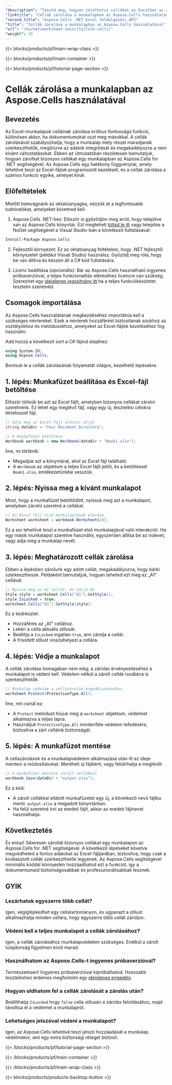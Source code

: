 ```yaml
---
"description": "Tanuld meg, hogyan zárolhatsz cellákat az Excelben az Aspose.Cells for .NET használatával ebből a lépésről lépésre szóló útmutatóból. Védd adataidat részletes kódpéldákkal és egyszerű utasításokkal."
"linktitle": "Cellák zárolása a munkalapban az Aspose.Cells használatával"
"second_title": "Aspose.Cells .NET Excel feldolgozási API"
"title": "Cellák zárolása a munkalapban az Aspose.Cells használatával"
"url": "/hu/net/worksheet-security/lock-cells/"
"weight": 25
---
```


{{< blocks/products/pf/main-wrap-class >}}

{{< blocks/products/pf/main-container >}}

{{< blocks/products/pf/tutorial-page-section >}}

# Cellák zárolása a munkalapban az Aspose.Cells használatával

## Bevezetés
Az Excel-munkalapok celláinak zárolása kritikus fontosságú funkció, különösen akkor, ha dokumentumokat oszt meg másokkal. A cellák zárolásával szabályozhatja, hogy a munkalap mely részei maradjanak szerkeszthetők, megőrizve az adatok integritását és megakadályozva a nem kívánt változtatásokat. Ebben az útmutatóban részletesen bemutatjuk, hogyan zárolhat bizonyos cellákat egy munkalapban az Aspose.Cells for .NET segítségével. Az Aspose.Cells egy hatékony függvénytár, amely lehetővé teszi az Excel-fájlok programozott kezelését, és a cellák zárolása a számos funkció egyike, amelyet kínál.

## Előfeltételek

Mielőtt belevágnánk az oktatóanyagba, nézzük át a legfontosabb tudnivalókat, amelyeket követned kell.

1. Aspose.Cells .NET-hez: Először is győződjön meg arról, hogy telepítve van az Aspose.Cells könyvtár. Ezt megteheti [töltsd le itt](https://releases.aspose.com/cells/net/) vagy telepítse a NuGet segítségével a Visual Studio-ban a következő futtatásával:

```bash
Install-Package Aspose.Cells
```

2. Fejlesztői környezet: Ez az oktatóanyag feltételezi, hogy .NET fejlesztői környezetet (például Visual Studio) használsz. Győződj meg róla, hogy be van állítva és készen áll a C# kód futtatására.

3. Licenc beállítása (opcionális): Bár az Aspose.Cells használható ingyenes próbaverzióval, a teljes funkcionalitás eléréséhez licencre van szükség. Szerezhet egy [ideiglenes jogosítvány itt](https://purchase.aspose.com/temporary-license/) ha a teljes funkciókészletet tesztelni szeretnéd.


## Csomagok importálása

Az Aspose.Cells használatának megkezdéséhez importálnia kell a szükséges névtereket. Ezek a névterek hozzáférést biztosítanak azokhoz az osztályokhoz és metódusokhoz, amelyeket az Excel-fájlok kezeléséhez fog használni.

Add hozzá a következő sort a C# fájlod elejéhez:

```csharp
using System.IO;
using Aspose.Cells;
```

Bontsuk le a cellák zárolásának folyamatát világos, kezelhető lépésekre.

## 1. lépés: Munkafüzet beállítása és Excel-fájl betöltése

Először töltsük be azt az Excel fájlt, amelyben bizonyos cellákat zárolni szeretnénk. Ez lehet egy meglévő fájl, vagy egy új, tesztelési célokra létrehozott fájl.

```csharp
// Adja meg az Excel-fájl elérési útját
string dataDir = "Your Document Directory";

// A munkafüzet betöltése
Workbook workbook = new Workbook(dataDir + "Book1.xlsx");
```

Íme, mi történik:
- Megadjuk azt a könyvtárat, ahol az Excel fájl található.
- A `Workbook` az objektum a teljes Excel fájlt jelöli, és a betöltéssel `Book1.xlsx`, emlékezetünkbe vesszük.

## 2. lépés: Nyissa meg a kívánt munkalapot

Most, hogy a munkafüzet betöltődött, nyissuk meg azt a munkalapot, amelyiken zárolni szeretné a cellákat.

```csharp
// Az Excel-fájl első munkalapjának elérése
Worksheet worksheet = workbook.Worksheets[0];
```

Ez a sor lehetővé teszi a munkafüzet első munkalapjával való interakciót. Ha egy másik munkalapot szeretne használni, egyszerűen állítsa be az indexet, vagy adja meg a munkalap nevét.

## 3. lépés: Meghatározott cellák zárolása

Ebben a lépésben zárolunk egy adott cellát, megakadályozva, hogy bárki szerkeszthesse. Példaként bemutatjuk, hogyan teheted ezt meg az „A1” cellával.

```csharp
// Nyissa meg az A1 cellát, és zárja be
Style style = worksheet.Cells["A1"].GetStyle();
style.IsLocked = true;
worksheet.Cells["A1"].SetStyle(style);
```

Ez a kódrészlet:
- Hozzáférés az „A1” cellához.
- Lekéri a cella aktuális stílusát.
- Beállítja a `IsLocked` ingatlan `true`, ami zárolja a cellát.
- A frissített stílust visszahelyezi a cellára.

## 4. lépés: Védje a munkalapot

A cellák zárolása önmagában nem elég; a zárolás érvényesítéséhez a munkalapot is védeni kell. Védelem nélkül a zárolt cellák továbbra is szerkeszthetők.

```csharp
// Munkalap védelme a cellazárolás engedélyezéséhez
worksheet.Protect(ProtectionType.All);
```

Íme, mit csinál ez:
- A `Protect` metódust hívjuk meg a `worksheet` objektum, védelmet alkalmazva a teljes lapra.
- Használjuk `ProtectionType.All` mindenféle védelem lefedésére, biztosítva a zárt celláink biztonságát.

## 5. lépés: A munkafüzet mentése

A cellazárolások és a munkalapvédelem alkalmazása után itt az ideje menteni a módosításokat. Mentheti új fájlként, vagy felülírhatja a meglévőt.

```csharp
// A munkafüzet mentése zárolt cellákkal
workbook.Save(dataDir + "output.xlsx");
```

Ez a kód:
- A zárolt cellákkal ellátott munkafüzetet egy új, a következő nevű fájlba menti. `output.xlsx` a megadott könyvtárban.
- Ha felül szeretné írni az eredeti fájlt, akkor az eredeti fájlnevet használhatja.


## Következtetés

És ennyi! Sikeresen zároltál bizonyos cellákat egy munkalapon az Aspose.Cells for .NET segítségével. A következő lépéseket követve megvédheted a fontos adatokat az Excel-fájljaidban, biztosítva, hogy csak a kiválasztott cellák szerkeszthetők legyenek. Az Aspose.Cells segítségével minimális kóddal könnyedén hozzáadhatod ezt a funkciót, így a dokumentumaid biztonságosabbak és professzionálisabbak lesznek.


## GYIK

### Lezárhatok egyszerre több cellát?
Igen, végiglépkedhet egy cellatartományon, és ugyanazt a stílust alkalmazhatja minden cellára, hogy egyszerre több cellát zároljon.

### Védeni kell a teljes munkalapot a cellák zárolásához?
Igen, a cellák zárolásához munkalapvédelem szükséges. Enélkül a zárolt tulajdonság figyelmen kívül marad.

### Használhatom az Aspose.Cells-t ingyenes próbaverzióval?
Természetesen! Ingyenes próbaverzióval kipróbálhatod. Hosszabb teszteléshez érdemes megfontolni egy [ideiglenes engedély](https://purchase.aspose.com/temporary-license/).

### Hogyan oldhatom fel a cellák zárolását a zárolás után?
Beállíthatja `IsLocked` hogy `false` cella stílusán a zárolás feloldásához, majd távolítsa el a védelmet a munkalapról.

### Lehetséges jelszóval védeni a munkalapot?
Igen, az Aspose.Cells lehetővé teszi jelszó hozzáadását a munkalap védelmekor, ami egy extra biztonsági réteget biztosít.


{{< /blocks/products/pf/tutorial-page-section >}}

{{< /blocks/products/pf/main-container >}}

{{< /blocks/products/pf/main-wrap-class >}}

{{< blocks/products/products-backtop-button >}}
